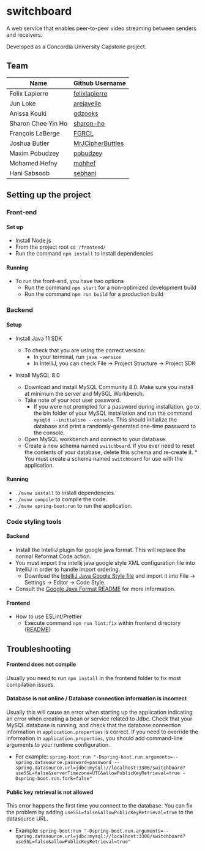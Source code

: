 # switchboard
A web service that enables peer-to-peer video streaming between senders and receivers. 

Developed as a Concordia University Capstone project.

## Team

| Name | Github Username |
|---|---|
| Felix Lapierre | [felixlapierre](https://github.com/felixlapierre) |
| Jun Loke | [arejayelle](https://github.com/arejayelle) |
| Anissa Kouki | [gdzooks](https://github.com/gdzooks) |
| Sharon Chee Yin Ho | [sharon-ho](https://github.com/sharon-ho) |
| François LaBerge | [FGRCL](https://github.com/FGRCL) |
| Joshua Butler | [MrJCipherButtles](https://github.com/MrJCipherButtles) |
| Maxim Pobudzey | [pobudzey](https://github.com/pobudzey) |
| Mohamed Hefny | [mohhef](https://github.com/mohhef) |
| Hani Sabsoob | [sebhani](https://github.com/sebhani) |


## Setting up the project

### Front-end

#### Set up
* Install Node.js
* From the project root `cd /frontend/`
* Run the command `npm install` to install dependencies

#### Running
* To run the front-end, you have two options 
    * Run the command `npm start` for a non-optimized development build 
    * Run the command `npm run build` for a production build
    
### Backend

#### Setup
* Install Java 11 SDK
    * To check that you are using the correct version:
        * In your terminal, run `java -version`
        * In IntelliJ, you can check File → Project Structure → Project SDK
        
* Install MySQL 8.0
    * Download and install MySQL Community 8.0. Make sure you install at minimum the server and MySQL Workbench.
    * Take note of your root user password. 
        * If you were not prompted for a password during installation, go to the bin folder of your MySQL installation and run the command `mysqld --initialize --console`. This should initialize the database and print a randomly-generated one-time password to the console.
    * Open MySQL workbench and connect to your database.
    * Create a new schema named `switchboard`. If you ever need to reset the contents of your database, delete this schema and re-create it.    * You must create a schema named `switchboard` for use with the application.
    
#### Running
* `./mvnw install` to install dependencies.
* `./mvnw compile` to compile the code.
* `./mvnw spring-boot:run` to run the application.

### Code styling tools

#### Backend
* Install the IntelliJ plugin for google java format. This will replace the normal Reformat Code action.
* You must import the intellij java google style XML configuration file into IntelliJ in order to handle import ordering.
    * Download the [IntelliJ Java Google Style file](https://raw.githubusercontent.com/google/styleguide/gh-pages/intellij-java-google-style.xml) and import it into File -> Settings -> Editor -> Code Style.
* Consult the [Google Java Format README](https://github.com/google/google-java-format) for more information.

#### Frontend
* How to use ESLint/Prettier
    * Execute command `npm run lint:fix` within frontend directory
    ([README](https://github.com/bean-pod/switchboard/blob/master/frontend/README.md))

## Troubleshooting

#### Frontend does not compile
Usually you need to run `npm install` in the frontend folder to fix most compilation issues.

#### Database is not online / Database connection information is incorrect
Usually this will cause an error when starting up the application indicating an error when creating a bean or service related to Jdbc. Check that your MySQL database is running, and check that the database connection information in `application.properties` is correct. If you need to override the information in `application.properties`, you should add command-line arguments to your runtime configuration.
* For example: `spring-boot:run "-Dspring-boot.run.arguments=--spring.datasource.password=password --spring.datasource.url=jdbc:mysql://localhost:3306/switchboard?useSSL=false&serverTimezone=UTC&allowPublicKeyRetrieval=true -Dspring-boot.run.fork=false"`

#### Public key retrieval is not allowed
This error happens the first time you connect to the database. You can fix the problem by adding `useSSL=false&allowPublicKeyRetrieval=true` to the datasource URL.
* Example: `spring-boot:run "-Dspring-boot.run.arguments=--spring.datasource.url=jdbc:mysql://localhost:3306/switchboard?useSSL=false&allowPublicKeyRetrieval=true"`
